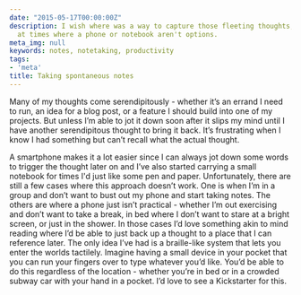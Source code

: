 ```yaml
---
date: "2015-05-17T00:00:00Z"
description: I wish where was a way to capture those fleeting thoughts, especially
  at times where a phone or notebook aren't options.
meta_img: null
keywords: notes, notetaking, productivity
tags:
- 'meta'
title: Taking spontaneous notes
---
```


Many of my thoughts come serendipitously - whether it’s an errand I need to run, an idea for a blog post, or a feature I should build into one of my projects. But unless I’m able to jot it down soon after it slips my mind until I have another serendipitous thought to bring it back. It’s frustrating when I know I had something but can’t recall what the actual thought.

A smartphone makes it a lot easier since I can always jot down some words to trigger the thought later on and I’ve also started carrying a small notebook for times I'd just like some pen and paper. Unfortunately, there are still a few cases where this approach doesn’t work. One is when I’m in a group and don’t want to bust out my phone and start taking notes. The others are where a phone just isn’t practical - whether I’m out exercising and don’t want to take a break, in bed where I don’t want to stare at a bright screen, or just in the shower. In those cases I’d love something akin to mind reading where I’d be able to just back up a thought to a place that I can reference later. The only idea I’ve had is a braille-like system that lets you enter the worlds tactilely. Imagine having a small device in your pocket that you can run your fingers over to type whatever you’d like. You’d be able to do this regardless of the location - whether you’re in bed or in a crowded subway car with your hand in a pocket. I’d love to see a Kickstarter for this.

